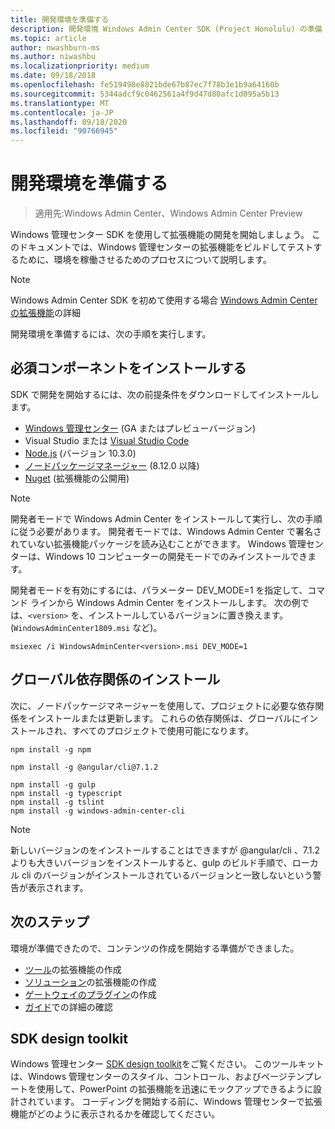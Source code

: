 ```yaml
---
title: 開発環境を準備する
description: 開発環境 Windows Admin Center SDK (Project Honolulu) の準備
ms.topic: article
author: nwashburn-ms
ms.author: niwashbu
ms.localizationpriority: medium
ms.date: 09/18/2018
ms.openlocfilehash: fe519498e8021bde67b87ec7f78b3e1b9a64160b
ms.sourcegitcommit: 5344adcf9c0462561a4f9d47d80afc1d095a5b13
ms.translationtype: MT
ms.contentlocale: ja-JP
ms.lasthandoff: 09/18/2020
ms.locfileid: "90766945"
---
```

# <a name="prepare-your-development-environment"></a>開発環境を準備する

>適用先:Windows Admin Center、Windows Admin Center Preview

Windows 管理センター SDK を使用して拡張機能の開発を開始しましょう。  このドキュメントでは、Windows 管理センターの拡張機能をビルドしてテストするために、環境を稼働させるためのプロセスについて説明します。

> [!NOTE]
> Windows Admin Center SDK を初めて使用する場合  [Windows Admin Center の拡張機能](extensibility-overview.md)の詳細

開発環境を準備するには、次の手順を実行します。

## <a name="install-prerequisites"></a>必須コンポーネントをインストールする

SDK で開発を開始するには、次の前提条件をダウンロードしてインストールします。

* [Windows 管理センター](../overview.md) (GA またはプレビューバージョン)
* Visual Studio または [Visual Studio Code](https://code.visualstudio.com)
* [Node.js](https://nodejs.org/en/download/releases/) (バージョン 10.3.0)
* [ノードパッケージマネージャー](https://npmjs.com/get-npm) (8.12.0 以降)
* [Nuget](https://www.nuget.org/downloads) (拡張機能の公開用)

> [!NOTE]
> 開発者モードで Windows Admin Center をインストールして実行し、次の手順に従う必要があります。 開発者モードでは、Windows Admin Center で署名されていない拡張機能パッケージを読み込むことができます。 Windows 管理センターは、Windows 10 コンピューターの開発モードでのみインストールできます。
>
>  開発者モードを有効にするには、パラメーター DEV_MODE=1 を指定して、コマンド ラインから Windows Admin Center をインストールします。 次の例では、```<version>``` を、インストールしているバージョンに置き換えます。(```WindowsAdminCenter1809.msi``` など)。
>
> ```msiexec /i WindowsAdminCenter<version>.msi DEV_MODE=1```

## <a name="install-global-dependencies"></a>グローバル依存関係のインストール

次に、ノードパッケージマネージャーを使用して、プロジェクトに必要な依存関係をインストールまたは更新します。 これらの依存関係は、グローバルにインストールされ、すべてのプロジェクトで使用可能になります。

```
npm install -g npm

npm install -g @angular/cli@7.1.2

npm install -g gulp
npm install -g typescript
npm install -g tslint
npm install -g windows-admin-center-cli
```

>[!NOTE]
>新しいバージョンのをインストールすることはできますが @angular/cli 、7.1.2 よりも大きいバージョンをインストールすると、gulp のビルド手順で、ローカル cli のバージョンがインストールされているバージョンと一致しないという警告が表示されます。

## <a name="next-steps"></a>次のステップ

環境が準備できたので、コンテンツの作成を開始する準備ができました。

- [ツール](develop-tool.md)の拡張機能の作成
- [ソリューション](develop-solution.md)の拡張機能の作成
- [ゲートウェイのプラグイン](develop-gateway-plugin.md)の作成
- [ガイド](guides.md)での詳細の確認

## <a name="sdk-design-toolkit"></a>SDK design toolkit

Windows 管理センター [SDK design toolkit](https://github.com/Microsoft/windows-admin-center-sdk/blob/master/WindowsAdminCenterDesignToolkit.zip)をご覧ください。 このツールキットは、Windows 管理センターのスタイル、コントロール、およびページテンプレートを使用して、PowerPoint の拡張機能を迅速にモックアップできるように設計されています。 コーディングを開始する前に、Windows 管理センターで拡張機能がどのように表示されるかを確認してください。